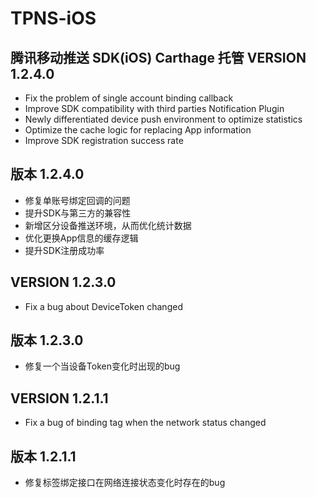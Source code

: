 # TPNS-iOS
腾讯移动推送 SDK(iOS) Carthage 托管
VERSION 1.2.4.0
-------------------------------------------
* Fix the problem of single account binding callback
* Improve SDK compatibility with third parties Notification Plugin
* Newly differentiated device push environment to optimize statistics
* Optimize the cache logic for replacing App information
* Improve SDK registration success rate

版本 1.2.4.0
-------------------------------------------
* 修复单账号绑定回调的问题
* 提升SDK与第三方的兼容性
* 新增区分设备推送环境，从而优化统计数据
* 优化更换App信息的缓存逻辑
* 提升SDK注册成功率

VERSION 1.2.3.0
-------------------------------------------
* Fix a bug about DeviceToken changed

版本 1.2.3.0
-------------------------------------------
* 修复一个当设备Token变化时出现的bug

VERSION 1.2.1.1
-------------------------------------------

* Fix a bug of binding tag when the network status changed

版本 1.2.1.1
-------------------------------------------
* 修复标签绑定接口在网络连接状态变化时存在的bug
